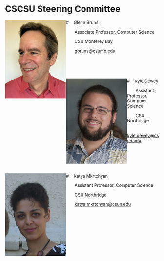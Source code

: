 # CSCSU Steering Committee

<img align="left" src="glenn.png" width="200"/> 
# &nbsp;&nbsp;&nbsp;Glenn Bruns

&nbsp;&nbsp;&nbsp;&nbsp;&nbsp;&nbsp; Associate Professor, Computer Science

&nbsp;&nbsp;&nbsp;&nbsp;&nbsp;&nbsp; CSU Monterey Bay

&nbsp;&nbsp;&nbsp;&nbsp;&nbsp;&nbsp; [gbruns@csumb.edu](gbruns@csumb.edu)

<br>
<br>
<br>
<br>

<img align="left" src="kd.jpg" width="200"/>
# &nbsp;&nbsp;&nbsp;Kyle Dewey

&nbsp;&nbsp;&nbsp;&nbsp;&nbsp;&nbsp; Assistant Professor, Computer Science

&nbsp;&nbsp;&nbsp;&nbsp;&nbsp;&nbsp; CSU Northridge

&nbsp;&nbsp;&nbsp;&nbsp;&nbsp;&nbsp; [kyle.dewey@csun.edu](kyle.dewey@csun.edu) 

<br>
<br>
<br>
<br>
<br>

<img align="left" src="km.png" width="200"/>
# &nbsp;&nbsp;&nbsp;Katya Mkrtchyan

&nbsp;&nbsp;&nbsp;&nbsp;&nbsp;&nbsp; Assistant Professor, Computer Science

&nbsp;&nbsp;&nbsp;&nbsp;&nbsp;&nbsp; CSU Northridge

&nbsp;&nbsp;&nbsp;&nbsp;&nbsp;&nbsp; [katya.mkrtchyan@csun.edu](katya.mkrtchyan@csun.edu)